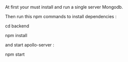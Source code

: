 At first your must install and run a single server Mongodb.

Then run this npm commands to install dependencies :

 cd backend
 
 npm install

and start apollo-server :

 npm start








